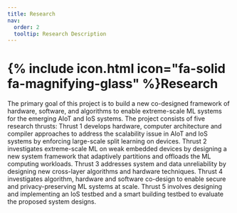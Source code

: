 ```yaml
---
title: Research
nav:
  order: 2
  tooltip: Research Description
---
```


# {% include icon.html icon="fa-solid fa-magnifying-glass" %}Research

The primary goal of this project is to build a new co-designed framework of hardware, software, and algorithms to enable extreme-scale ML systems for the emerging AIoT and IoS systems. The project consists of five research thrusts: Thrust 1 develops hardware, computer architecture and compiler approaches to address the scalability issue in AIoT and IoS systems by enforcing large-scale split learning on devices. Thrust 2 investigates extreme-scale ML on weak embedded devices by designing a new system framework that adaptively partitions and offloads the ML computing workloads. Thrust 3 addresses system and data unreliability by designing new cross-layer algorithms and hardware techniques. Thrust 4 investigates algorithm, hardware and software co-design to enable secure and privacy-preserving ML systems at scale. Thrust 5 involves designing and implementing an IoS testbed and a smart building testbed to evaluate the proposed system designs.